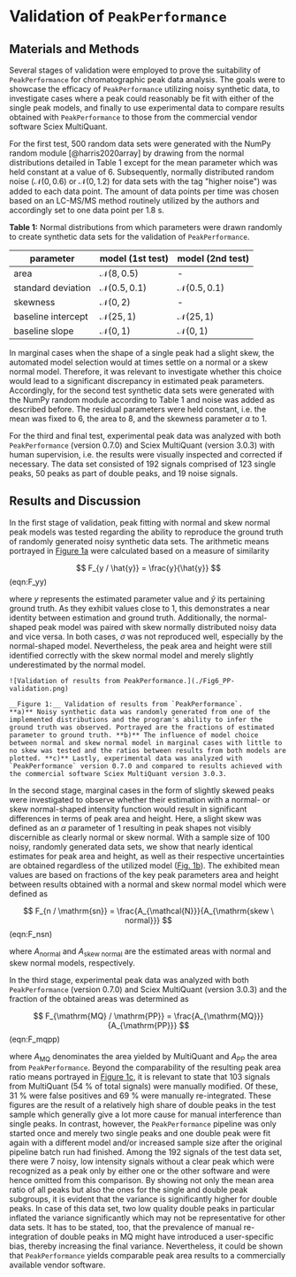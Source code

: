 # Validation of `PeakPerformance`

## Materials and Methods
Several stages of validation were employed to prove the suitability of `PeakPerformance` for chromatographic peak data analysis.
The goals were to showcase the efficacy of `PeakPerformance` utilizing noisy synthetic data, to investigate cases where a peak could reasonably be fit with either of the single peak models, and finally to use experimental data to compare results obtained with `PeakPerformance` to those from the commercial vendor software Sciex MultiQuant.

For the first test, 500 random data sets were generated with the NumPy random module [@harris2020array] by drawing from the normal distributions detailed in Table 1 except for the mean parameter which was held constant at a value of 6.
Subsequently, normally distributed random noise ($\mathcal{N}(0, 0.6)$ or $\mathcal{N}(0, 1.2)$ for data sets with the tag "higher noise") was added to each data point.
The amount of data points per time was chosen based on an LC-MS/MS method routinely utilized by the authors and accordingly set to one data point per 1.8 s.

__Table 1:__ Normal distributions from which parameters were drawn randomly to create synthetic data sets for the validation of `PeakPerformance`.

| **parameter**      | **model (1st test)**    | **model (2nd test)**    |
| ------------------ | ----------------------- | ----------------------- |
| area               | $\mathcal{N}(8, 0.5)$   | -                       |
| standard deviation | $\mathcal{N}(0.5, 0.1)$ | $\mathcal{N}(0.5, 0.1)$ |
| skewness           | $\mathcal{N}(0, 2)$     | -                       |
| baseline intercept | $\mathcal{N}(25, 1)$    | $\mathcal{N}(25, 1)$    |
| baseline slope     | $\mathcal{N}(0, 1)$     | $\mathcal{N}(0, 1)$     |

In marginal cases when the shape of a single peak had a slight skew, the automated model selection would at times settle on a normal or a skew normal model.
Therefore, it was relevant to investigate whether this choice would lead to a significant discrepancy in estimated peak parameters.
Accordingly, for the second test synthetic data sets were generated with the NumPy random module according to Table 1 and noise was added as described before.
The residual parameters were held constant, i.e. the mean was fixed to 6, the area to 8, and the skewness parameter $\alpha$ to 1.

For the third and final test, experimental peak data was analyzed with both `PeakPerformance` (version 0.7.0) and Sciex MultiQuant (version 3.0.3) with human supervision, i.e. the results were visually inspected and corrected if necessary.
The data set consisted of 192 signals comprised of 123 single peaks, 50 peaks as part of double peaks, and 19 noise signals.


## Results and Discussion
In the first stage of validation, peak fitting with normal and skew normal peak models was tested regarding the ability to reproduce the ground truth of randomly generated noisy synthetic data sets.
The arithmetic means portrayed in [Figure 1a](#fig_v1) were calculated based on a measure of similarity

$$
F_{y / \hat{y}} = \frac{y}{\hat{y}}
$$ (eqn:F_yy)

where $y$ represents the estimated parameter value and $\hat{y}$ its pertaining ground truth.
As they exhibit values close to 1, this demonstrates a near identity between estimation and ground truth.
Additionally, the normal-shaped peak model was paired with skew normally distributed noisy data and vice versa.
In both cases, $\sigma$ was not reproduced well, especially by the normal-shaped model.
Nevertheless, the peak area and height were still identified correctly with the skew normal model and merely slightly underestimated by the normal model.

```{figure-md} fig_v1
![Validation of results from PeakPerformance.](./Fig6_PP-validation.png)

__Figure 1:__ Validation of results from `PeakPerformance`.
**a)** Noisy synthetic data was randomly generated from one of the implemented distributions and the program's ability to infer the ground truth was observed. Portrayed are the fractions of estimated parameter to ground truth. **b)** The influence of model choice between normal and skew normal model in marginal cases with little to no skew was tested and the ratios between results from both models are plotted. **c)** Lastly, experimental data was analyzed with `PeakPerformance` version 0.7.0 and compared to results achieved with the commercial software Sciex MultiQuant version 3.0.3.
```

In the second stage, marginal cases in the form of slightly skewed peaks were investigated to observe whether their estimation with a normal- or skew normal-shaped intensity function would result in significant differences in terms of peak area and height.
Here, a slight skew was defined as an $\alpha$ parameter of 1 resulting in peak shapes not visibly discernible as clearly normal or skew normal.
With a sample size of 100 noisy, randomly generated data sets, we show that nearly identical estimates for peak area and height, as well as their respective uncertainties are obtained regardless of the utilized model ([Fig. 1b](#fig_v1)).
The exhibited mean values are based on fractions of the key peak parameters area and height between results obtained with a normal and skew normal model which were defined as

$$
F_{n / \mathrm{sn}} = \frac{A_{\mathcal{N}}}{A_{\mathrm{skew \ normal}}}
$$ (eqn:F_nsn)

where $A_{\mathrm{normal}}$ and $A_{\mathrm{skew \ normal}}$ are the estimated areas with normal and skew normal models, respectively.

In the third stage, experimental peak data was analyzed with both `PeakPerformance` (version 0.7.0) and Sciex MultiQuant (version 3.0.3) and the fraction of the obtained areas was determined as

$$
F_{\mathrm{MQ} / \mathrm{PP}} = \frac{A_{\mathrm{MQ}}}{A_{\mathrm{PP}}}
$$ (eqn:F_mqpp)

where $A_{\mathrm{MQ}}$ denominates the area yielded by MultiQuant and $A_{\mathrm{PP}}$ the area from `PeakPerformance`.
Beyond the comparability of the resulting peak area ratio means portrayed in [Figure 1c](#fig_v1), it is relevant to state that 103 signals from MultiQuant (54 % of total signals) were manually modified.
Of these, 31 % were false positives and 69 % were manually re-integrated.
These figures are the result of a relatively high share of double peaks in the test sample which generally give a lot more cause for manual interference than single peaks.
In contrast, however, the `PeakPerformance` pipeline was only started once and merely two single peaks and one double peak were fit again with a different model and/or increased sample size after the original pipeline batch run had finished.
Among the 192 signals of the test data set, there were 7 noisy, low intensity signals without a clear peak which were recognized as a peak only by either one or the other software and were hence omitted from this comparison.
By showing not only the mean area ratio of all peaks but also the ones for the single and double peak subgroups, it is evident that the variance is significantly higher for double peaks.
In case of this data set, two low quality double peaks in particular inflated the variance significantly which may not be representative for other data sets.
It has to be stated, too, that the prevalence of manual re-integration of double peaks in MQ might have introduced a user-specific bias, thereby increasing the final variance.
Nevertheless, it could be shown that `PeakPerformance` yields comparable peak area results to a commercially available vendor software.
